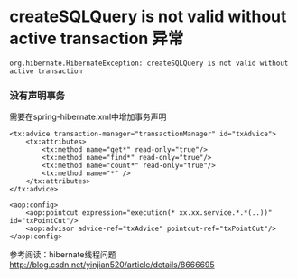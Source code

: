 # createSQLQuery is not valid without active transaction 异常
	org.hibernate.HibernateException: createSQLQuery is not valid without active transaction

### 没有声明事务

需要在spring-hibernate.xml中增加事务声明

```
<tx:advice transaction-manager="transactionManager" id="txAdvice">
    <tx:attributes>
        <tx:method name="get*" read-only="true"/>
        <tx:method name="find*" read-only="true"/>
        <tx:method name="count*" read-only="true"/>
        <tx:method name="*" />
    </tx:attributes>
</tx:advice>

<aop:config>
    <aop:pointcut expression="execution(* xx.xx.service.*.*(..))" id="txPointCut"/>
    <aop:advisor advice-ref="txAdvice" pointcut-ref="txPointCut"/>
</aop:config>

```


参考阅读：hibernate线程问题
http://blog.csdn.net/yinjian520/article/details/8666695

